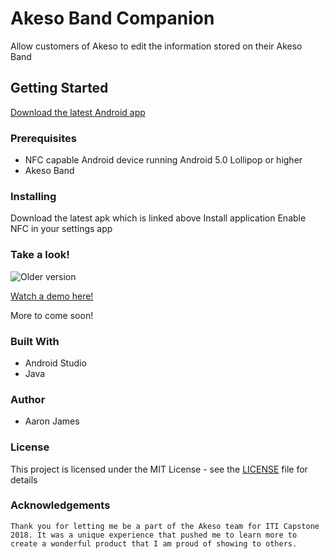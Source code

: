 # Akeso Band Companion
Allow customers of Akeso to edit the information stored on their Akeso Band

## Getting Started
[Download the latest Android app](https://github.com/ajustinjames/Akeso-Band-Companion/releases)

### Prerequisites
* NFC capable Android device running Android 5.0 Lollipop or higher
* Akeso Band

### Installing
Download the latest apk which is linked above
Install application
Enable NFC in your settings app

### Take a look!
![Older version](https://challengepost-s3-challengepost.netdna-ssl.com/photos/production/software_photos/000/635/239/datas/gallery.jpg)

[Watch a demo here!](https://www.youtube.com/embed/Noe1JvPlLlo?enablejsapi=1&hl=en_US&rel=0&start=&version=3&wmode=transparent)

More to come soon!

### Built With
* Android Studio
* Java

### Author
* Aaron James

### License
This project is licensed under the MIT License - see the [LICENSE](https://github.com/ajustinjames/Akeso-Band-Companion/blob/master/LICENSE) file for details

### Acknowledgements
```
Thank you for letting me be a part of the Akeso team for ITI Capstone 2018. It was a unique experience that pushed me to learn more to create a wonderful product that I am proud of showing to others.
```
